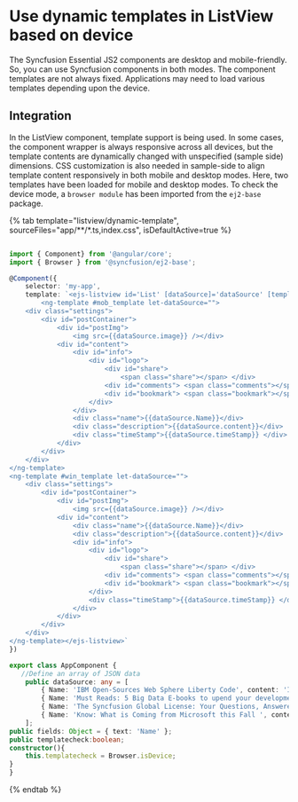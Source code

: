 # Use dynamic templates in ListView based on device

The Syncfusion Essential JS2 components are desktop and mobile-friendly. So, you can use Syncfusion components in both modes. The component templates are not always fixed. Applications may need to load various templates depending upon the device.

## Integration

In the ListView component, template support is being used. In some cases, the component wrapper is always responsive across all devices, but the template contents are dynamically changed with unspecified (sample side) dimensions. CSS customization is also needed in sample-side to align template content responsively in both mobile and desktop modes. Here, two templates have been loaded for mobile and desktop modes. To check the device mode, a `browser module` has been imported from the `ej2-base` package.

{% tab template="listview/dynamic-template", sourceFiles="app/**/*.ts,index.css", isDefaultActive=true %}

```typescript

import { Component} from '@angular/core';
import { Browser } from '@syncfusion/ej2-base';

@Component({
    selector: 'my-app',
    template: `<ejs-listview id='List' [dataSource]='dataSource' [template]='templatecheck ? mob_template : win_template' headerTitle='Syncfusion Blog' [showHeader]='true'>
        <ng-template #mob_template let-dataSource="">
    <div class="settings">
        <div id="postContainer">
            <div id="postImg">
                <img src={{dataSource.image}} /></div>
            <div id="content">
                <div id="info">
                    <div id="logo">
                        <div id="share">
                            <span class="share"></span> </div>
                        <div id="comments"> <span class="comments"></span> </div>
                        <div id="bookmark"> <span class="bookmark"></span> </div>
                    </div>
                </div>
                <div class="name">{{dataSource.Name}}</div>
                <div class="description">{{dataSource.content}}</div>
                <div class="timeStamp">{{dataSource.timeStamp}} </div>
            </div>
        </div>
    </div>
</ng-template>
<ng-template #win_template let-dataSource="">
    <div class="settings">
        <div id="postContainer">
            <div id="postImg">
                <img src={{dataSource.image}} /></div>
            <div id="content">
                <div class="name">{{dataSource.Name}}</div>
                <div class="description">{{dataSource.content}}</div>
                <div id="info">
                    <div id="logo">
                        <div id="share">
                            <span class="share"></span> </div>
                        <div id="comments"> <span class="comments"></span> </div>
                        <div id="bookmark"> <span class="bookmark"></span> </div>
                    </div>
                    <div class="timeStamp">{{dataSource.timeStamp}} </div>
                </div>
            </div>
        </div>
    </div>
</ng-template></ejs-listview>`
})

export class AppComponent {
   //Define an array of JSON data
    public dataSource: any = [
        { Name: 'IBM Open-Sources Web Sphere Liberty Code', content: 'In September, IBM announced that it would be open-sourcing the code for WebSphere...', id: '1', image: 'https://ej2.syncfusion.com/demos/src/listview/images/1.png', timeStamp: 'Syncfusion Blog - October 19, 2017' },
        { Name: 'Must Reads: 5 Big Data E-books to upend your development', content: 'Our first e-book was published in May 2012-jQuery Succinctly was the start of over...', id: '2', image: 'https://ej2.syncfusion.com/demos/src/listview/images/2.png', timeStamp: 'Syncfusion Blog - October 18, 2017'  },
        { Name: 'The Syncfusion Global License: Your Questions, Answered ', content: 'Syncfusion recently hosted a webinar to cover the ins and outs of the Syncfusion global...', id: '4', image: 'https://ej2.syncfusion.com/demos/src/listview/images/3.png', timeStamp: 'Syncfusion Blog - October 18, 2017'  },
        { Name: 'Know: What is Coming from Microsoft this Fall ', content: 'On October 17, Microsoft will release its Fall Creators Update for the Windows 10 platform...', id: '5', image: 'https://ej2.syncfusion.com/demos/src/listview/images/6.png', timeStamp: 'Syncfusion Blog - October 17, 2017'  }
    ];
public fields: Object = { text: 'Name' };
public templatecheck:boolean;
constructor(){
    this.templatecheck = Browser.isDevice;
}
}

```

{% endtab %}
